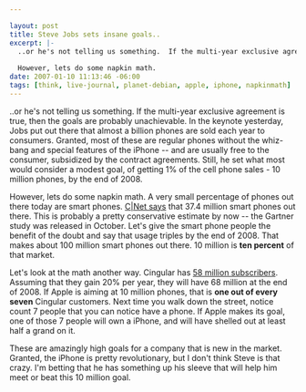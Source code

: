 ```yaml
--- 

layout: post
title: Steve Jobs sets insane goals..
excerpt: |-
  ..or he's not telling us something.  If the multi-year exclusive agreement is true, then the goals are probably unachievable.  In the keynote yesterday, Jobs put out there that almost a billion phones are sold each year to consumers.  Granted, most of these are regular phones without the whiz-bang and special features of the iPhone -- and are usually free to the consumer, subsidized by the contract agreements.  Still, he set what most would consider a modest goal, of getting 1% of the cell phone sales - 10 million phones, by the end of 2008.
  
  However, lets do some napkin math.
date: 2007-01-10 11:13:46 -06:00
tags: [think, live-journal, planet-debian, apple, iphone, napkinmath]
---
```

..or he's not telling us something.  If the multi-year exclusive agreement is true, then the goals are probably unachievable.  In the keynote yesterday, Jobs put out there that almost a billion phones are sold each year to consumers.  Granted, most of these are regular phones without the whiz-bang and special features of the iPhone -- and are usually free to the consumer, subsidized by the contract agreements.  Still, he set what most would consider a modest goal, of getting 1% of the cell phone sales - 10 million phones, by the end of 2008.

However, lets do some napkin math.  A very small percentage of phones out there today are smart phones. <a href="http://news.com.com/Smart-phone+sales+are+soaring/2100-1041_3-6124049.html">C|Net says</a> that 37.4 million smart phones out there.  This is probably a pretty conservative estimate by now -- the Gartner study was released in October.  Let's give the smart phone people the benefit of the doubt and say that usage triples by the end of 2008.   That makes about 100 million smart phones out there.  10 million is <strong>ten percent</strong> of that market.

Let's look at the math another way.  Cingular has <a href="http://money.cnn.com/2007/01/10/commentary/lewis_fortune_iphone.fortune/index.htm">58 million subscribers</a>.  Assuming that they gain 20% per year, they will have 68 million at the end of 2008.  If Apple is aiming at 10 million phones, that is <strong>one out of every seven</strong> Cingular customers.  Next time you walk down the street, notice count 7 people that you can notice have a phone.  If Apple makes its goal, one of those 7 people will own a iPhone, and will have shelled out at least half a grand on it.

These are amazingly high goals for a company that is new in the market.  Granted, the iPhone is pretty revolutionary, but I don't think Steve is that crazy.   I'm betting that he has something up his sleeve that will help him meet or beat this 10 million goal.
